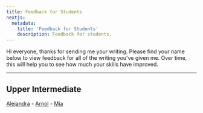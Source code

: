 ```yaml
---
title: Feedback for Students
nextjs:
  metadata:
    title: 'Feedback for Students'
    description: Feedback for students.
---
```


Hi everyone, thanks for sending me your writing. Please find your name below to view feedback for all of the writing you've given me. Over time, this will help you to see how much your skills have improved.

---

## Upper Intermediate

[Alejandra](../feedback/alejandra/) - [Arnol](../feedback/arnol/) - [Mia](../feedback/mia/)
